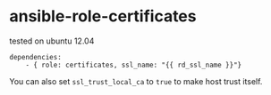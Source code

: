 ansible-role-certificates
=========================

tested on ubuntu 12.04

```
dependencies:
    - { role: certificates, ssl_name: "{{ rd_ssl_name }}"}
```

You can also set ```ssl_trust_local_ca``` to ```true``` to make host trust itself.